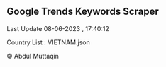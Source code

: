 

## Google Trends Keywords Scraper 
 
Last Update 08-06-2023 , 17:40:12

Country List :
VIETNAM.json



© Abdul Muttaqin 
